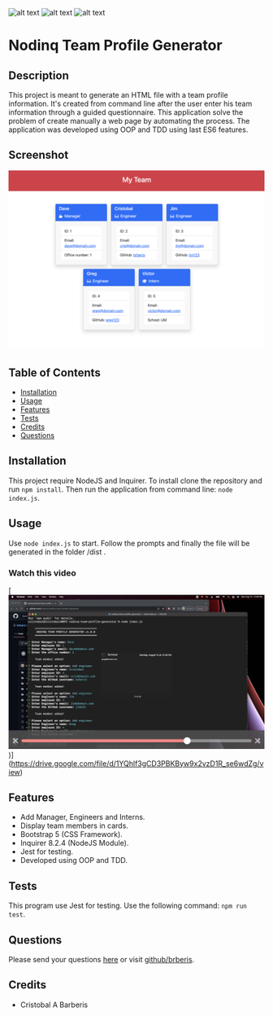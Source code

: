 [comment]: <> (This readme was created by Nodinq Readme Generator)
![alt text](https://img.shields.io/badge/License-MIT-brightgreen)
![alt text](https://img.shields.io/badge/Ver.-1.0.0-blue)
![alt text](https://img.shields.io/badge/Tests-Passing-green)

# Nodinq Team Profile Generator


## Description

This project is meant to generate an HTML file with a team profile information. It's created from command line after the user enter his team information through a guided  questionnaire.
This application solve the problem of create manually a web page by automating the process.
The application was developed using OOP and TDD using last ES6 features.

## Screenshot

![alt screenshot](https://github.com/brberis/nodinq-team-profile-generator/blob/main/assets/images/web.png?raw=true)

## Table of Contents

- [Installation](#installation)
- [Usage](#usage)
- [Features](#features)
- [Tests](#tests)
- [Credits](#credits)
- [Questions](#questions)

## Installation

This project require NodeJS and Inquirer. To install clone the repository and run `npm install`. Then run the application from command line: `node index.js`.

## Usage

Use `node index.js` to start. Follow the prompts and finally the file will be generated in the folder /dist .

### Watch this video

[![Watch the video](https://github.com/brberis/nodinq-team-profile-generator/blob/main/assets/images/video.png?raw=true))]
(https://drive.google.com/file/d/1YQhlf3gCD3PBKByw9x2vzD1R_se6wdZg/view)

## Features

- Add Manager, Engineers and Interns.
- Display team members in cards.
- Bootstrap 5 (CSS Framework).
- Inquirer 8.2.4 (NodeJS Module).
- Jest for testing.
- Developed using OOP and TDD.

## Tests

This program use Jest for testing. Use the following command: `npm run test`.

## Questions

Please send your questions [here](mailto:cristobal@barberis.com?subject=[GitHub]%20Nodinq%20Team%20Profile%20Generator) or visit [github/brberis](https://github.com/brberis).

## Credits

* Cristobal A Barberis
